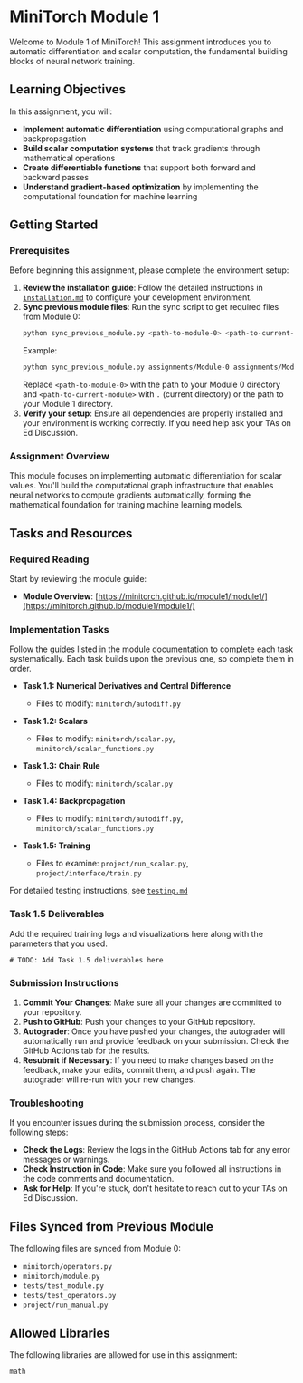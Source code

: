 # MiniTorch Module 1

Welcome to Module 1 of MiniTorch! This assignment introduces you to automatic differentiation and scalar computation, the fundamental building blocks of neural network training.

## Learning Objectives

In this assignment, you will:

- **Implement automatic differentiation** using computational graphs and backpropagation
- **Build scalar computation systems** that track gradients through mathematical operations  
- **Create differentiable functions** that support both forward and backward passes
- **Understand gradient-based optimization** by implementing the computational foundation for machine learning

## Getting Started

### Prerequisites

Before beginning this assignment, please complete the environment setup:

1. **Review the installation guide**: Follow the detailed instructions in [`installation.md`](installation.md) to configure your development environment.
2. **Sync previous module files**: Run the sync script to get required files from Module 0:
   ```bash
   python sync_previous_module.py <path-to-module-0> <path-to-current-module>
   ```
   Example:
   ```bash
   python sync_previous_module.py assignments/Module-0 assignments/Module-1
   ```
   Replace `<path-to-module-0>` with the path to your Module 0 directory and `<path-to-current-module>` with `.` (current directory) or the path to your Module 1 directory.
3. **Verify your setup**: Ensure all dependencies are properly installed and your environment is working correctly. If you need help ask your TAs on Ed Discussion.

### Assignment Overview

This module focuses on implementing automatic differentiation for scalar values. You'll build the computational graph infrastructure that enables neural networks to compute gradients automatically, forming the mathematical foundation for training machine learning models.

## Tasks and Resources

### Required Reading

Start by reviewing the module guide:
- **Module Overview**: [https://minitorch.github.io/module1/module1/](https://minitorch.github.io/module1/module1/)

### Implementation Tasks

Follow the guides listed in the module documentation to complete each task systematically. Each task builds upon the previous one, so complete them in order.

* **Task 1.1: Numerical Derivatives and Central Difference**
  - Files to modify: `minitorch/autodiff.py`

* **Task 1.2: Scalars**  
  - Files to modify: `minitorch/scalar.py`, `minitorch/scalar_functions.py`

* **Task 1.3: Chain Rule**
  - Files to modify: `minitorch/scalar.py`

* **Task 1.4: Backpropagation**
  - Files to modify: `minitorch/autodiff.py`, `minitorch/scalar_functions.py`

* **Task 1.5: Training**
  - Files to examine: `project/run_scalar.py`, `project/interface/train.py`

For detailed testing instructions, see [`testing.md`](testing.md)

### Task 1.5 Deliverables
Add the required training logs and visualizations here along with the parameters that you used.

```
# TODO: Add Task 1.5 deliverables here
```

### Submission Instructions

1. **Commit Your Changes**: Make sure all your changes are committed to your repository.
2. **Push to GitHub**: Push your changes to your GitHub repository.
3. **Autograder**: Once you have pushed your changes, the autograder will automatically run and provide feedback on your submission. Check the GitHub Actions tab for the results.
4. **Resubmit if Necessary**: If you need to make changes based on the feedback, make your edits, commit them, and push again. The autograder will re-run with your new changes.

### Troubleshooting

If you encounter issues during the submission process, consider the following steps:

- **Check the Logs**: Review the logs in the GitHub Actions tab for any error messages or warnings.
- **Check Instruction in Code**: Make sure you followed all instructions in the code comments and documentation.
- **Ask for Help**: If you're stuck, don't hesitate to reach out to your TAs on Ed Discussion.

## Files Synced from Previous Module

The following files are synced from Module 0:
- `minitorch/operators.py`
- `minitorch/module.py` 
- `tests/test_module.py`
- `tests/test_operators.py`
- `project/run_manual.py`

## Allowed Libraries

The following libraries are allowed for use in this assignment:

```
math
```
